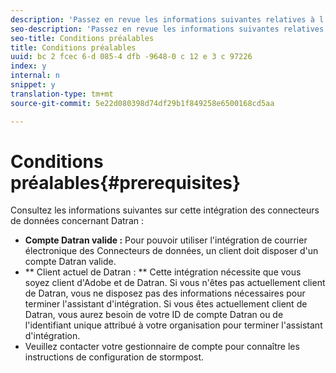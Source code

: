 ```yaml
---
description: 'Passez en revue les informations suivantes relatives à l''intégration des Connecteurs de données en ce qui concerne Datran '
seo-description: 'Passez en revue les informations suivantes relatives à l''intégration des Connecteurs de données en ce qui concerne Datran '
seo-title: Conditions préalables
title: Conditions préalables
uuid: bc 2 fcec 6-d 085-4 dfb -9648-0 c 12 e 3 c 97226
index: y
internal: n
snippet: y
translation-type: tm+mt
source-git-commit: 5e22d080398d74df29b1f849258e6500168cd5aa

---
```



# Conditions préalables{#prerequisites}

Consultez les informations suivantes sur cette intégration des connecteurs de données concernant Datran :

* **Compte Datran valide :** Pour pouvoir utiliser l'intégration de courrier électronique des Connecteurs de données, un client doit disposer d'un compte Datran valide.
* ** Client actuel de Datran : ** Cette intégration nécessite que vous soyez client d'Adobe et de Datran. Si vous n'êtes pas actuellement client de Datran, vous ne disposez pas des informations nécessaires pour terminer l'assistant d'intégration. Si vous êtes actuellement client de Datran, vous aurez besoin de votre ID de compte Datran ou de l'identifiant unique attribué à votre organisation pour terminer l'assistant d'intégration.
* Veuillez contacter votre gestionnaire de compte pour connaître les instructions de configuration de stormpost.

